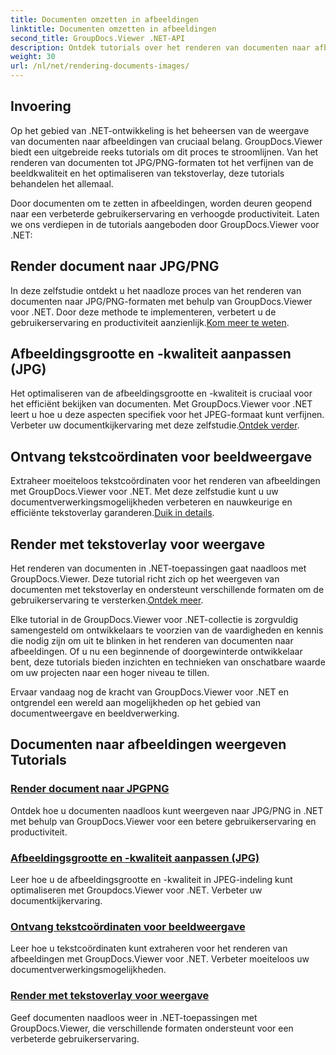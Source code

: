 ```yaml
---
title: Documenten omzetten in afbeeldingen
linktitle: Documenten omzetten in afbeeldingen
second_title: GroupDocs.Viewer .NET-API
description: Ontdek tutorials over het renderen van documenten naar afbeeldingen met GroupDocs.Viewer voor .NET. Optimaliseer de beeldkwaliteit, extraheer tekstcoördinaten en verbeter de gebruikerservaring.
weight: 30
url: /nl/net/rendering-documents-images/
---
```

## Invoering

Op het gebied van .NET-ontwikkeling is het beheersen van de weergave van documenten naar afbeeldingen van cruciaal belang. GroupDocs.Viewer biedt een uitgebreide reeks tutorials om dit proces te stroomlijnen. Van het renderen van documenten tot JPG/PNG-formaten tot het verfijnen van de beeldkwaliteit en het optimaliseren van tekstoverlay, deze tutorials behandelen het allemaal.

Door documenten om te zetten in afbeeldingen, worden deuren geopend naar een verbeterde gebruikerservaring en verhoogde productiviteit. Laten we ons verdiepen in de tutorials aangeboden door GroupDocs.Viewer voor .NET:

## Render document naar JPG/PNG
 In deze zelfstudie ontdekt u het naadloze proces van het renderen van documenten naar JPG/PNG-formaten met behulp van GroupDocs.Viewer voor .NET. Door deze methode te implementeren, verbetert u de gebruikerservaring en productiviteit aanzienlijk.[Kom meer te weten](./render-jpg-png/).

## Afbeeldingsgrootte en -kwaliteit aanpassen (JPG)
 Het optimaliseren van de afbeeldingsgrootte en -kwaliteit is cruciaal voor het efficiënt bekijken van documenten. Met GroupDocs.Viewer voor .NET leert u hoe u deze aspecten specifiek voor het JPEG-formaat kunt verfijnen. Verbeter uw documentkijkervaring met deze zelfstudie.[Ontdek verder](./adjust-image-size-and-quality-jpg/).

## Ontvang tekstcoördinaten voor beeldweergave
Extraheer moeiteloos tekstcoördinaten voor het renderen van afbeeldingen met GroupDocs.Viewer voor .NET. Met deze zelfstudie kunt u uw documentverwerkingsmogelijkheden verbeteren en nauwkeurige en efficiënte tekstoverlay garanderen.[Duik in details](./get-text-coordinates-image/).

## Render met tekstoverlay voor weergave
 Het renderen van documenten in .NET-toepassingen gaat naadloos met GroupDocs.Viewer. Deze tutorial richt zich op het weergeven van documenten met tekstoverlay en ondersteunt verschillende formaten om de gebruikerservaring te versterken.[Ontdek meer](./render-with-text-overlay/).

Elke tutorial in de GroupDocs.Viewer voor .NET-collectie is zorgvuldig samengesteld om ontwikkelaars te voorzien van de vaardigheden en kennis die nodig zijn om uit te blinken in het renderen van documenten naar afbeeldingen. Of u nu een beginnende of doorgewinterde ontwikkelaar bent, deze tutorials bieden inzichten en technieken van onschatbare waarde om uw projecten naar een hoger niveau te tillen.

Ervaar vandaag nog de kracht van GroupDocs.Viewer voor .NET en ontgrendel een wereld aan mogelijkheden op het gebied van documentweergave en beeldverwerking.

## Documenten naar afbeeldingen weergeven Tutorials
### [Render document naar JPGPNG](./render-jpg-png/)
Ontdek hoe u documenten naadloos kunt weergeven naar JPG/PNG in .NET met behulp van GroupDocs.Viewer voor een betere gebruikerservaring en productiviteit.
### [Afbeeldingsgrootte en -kwaliteit aanpassen (JPG)](./adjust-image-size-and-quality-jpg/)
Leer hoe u de afbeeldingsgrootte en -kwaliteit in JPEG-indeling kunt optimaliseren met Groupdocs.Viewer voor .NET. Verbeter uw documentkijkervaring.
### [Ontvang tekstcoördinaten voor beeldweergave](./get-text-coordinates-image/)
Leer hoe u tekstcoördinaten kunt extraheren voor het renderen van afbeeldingen met GroupDocs.Viewer voor .NET. Verbeter moeiteloos uw documentverwerkingsmogelijkheden.
### [Render met tekstoverlay voor weergave](./render-with-text-overlay/)
Geef documenten naadloos weer in .NET-toepassingen met GroupDocs.Viewer, die verschillende formaten ondersteunt voor een verbeterde gebruikerservaring.